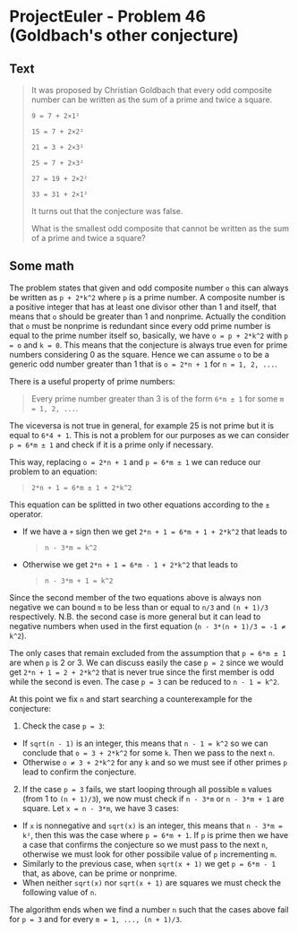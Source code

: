 # ProjectEuler - Problem 46 (Goldbach's other conjecture)
## Text
> It was proposed by Christian Goldbach that every odd composite number can be written as the sum of a prime and twice a square.
>
> `9 = 7 + 2×1²`
>
> `15 = 7 + 2×2²`
>
> `21 = 3 + 2×3²`
>
> `25 = 7 + 2×3²`
>
> `27 = 19 + 2×2²`
>
> `33 = 31 + 2×1²`
> 
> It turns out that the conjecture was false.
>
> What is the smallest odd composite that cannot be written as the sum of a prime and twice a square?

## Some math
The problem states that given and odd composite number `o` this can always be written as `p + 2*k^2` where `p` is a prime number.
A composite number is a positive integer that has at least one divisor other than 1 and itself, that means that `o` should be greater than 1 and nonprime. Actually the condition that `o` must be nonprime is redundant since every odd prime number is equal to the prime number itself so, basically, we have `o = p + 2*k^2` with `p = o` and `k = 0`. This means that the conjecture is always true even for prime numbers considering 0 as the square. Hence we can assume `o` to be a generic odd number greater than 1 that is `o = 2*n + 1` for `n = 1, 2, ...`.

There is a useful property of prime numbers:
> Every prime number greater than 3 is of the form `6*m ± 1` for some `m = 1, 2, ...`.

The viceversa is not true in general, for example 25 is not prime but it is equal to `6*4 + 1`. This is not a problem for our purposes as we can consider `p = 6*m ± 1` and check if it is a prime only if necessary.

This way, replacing `o = 2*n + 1` and `p = 6*m ± 1` we can reduce our problem to an equation:
> `2*n + 1 = 6*m ± 1 + 2*k^2`

This equation can be splitted in two other equations according to the `±` operator.
* If we have a `+` sign then we get `2*n + 1 = 6*m + 1 + 2*k^2` that leads to
  > `n - 3*m = k^2`
* Otherwise we get `2*n + 1 = 6*m - 1 + 2*k^2` that leads to
  > `n - 3*m + 1 = k^2`

Since the second member of the two equations above is always non negative we can bound `m` to be less than or equal to `n/3` and `(n + 1)/3` respectively. N.B. the second case is more general but it can lead to negative numbers when used in the first equation (`n - 3*(n + 1)/3 = -1 ≠ k^2`).

The only cases that remain excluded from the assumption that `p = 6*m ± 1` are when `p` is 2 or 3.
We can discuss easily the case `p = 2` since we would get `2*n + 1 = 2 + 2*k^2` that is never true since the first member is odd while the second is even. The case `p = 3` can be reduced to `n - 1 = k^2`.

At this point we fix `n` and start searching a counterexample for the conjecture:
1. Check the case `p = 3`:
  * If `sqrt(n - 1)` is an integer, this means that `n - 1 = k^2` so we can conclude that `o = 3 + 2*k^2` for some `k`. Then we pass to the next `n`.
  * Otherwise `o ≠ 3 + 2*k^2` for any `k` and so we must see if other primes `p` lead to confirm the conjecture.
2. If the case `p = 3` fails, we start looping through all possible `m` values (from 1 to `(n + 1)/3`), we now must check if `n - 3*m` or `n - 3*m + 1` are square. Let `x = n - 3*m`, we have 3 cases:
  * If `x` is nonnegative and `sqrt(x)` is an integer, this means that `n - 3*m = k²`, then this was the case where `p = 6*m + 1`. If `p` is prime then we have a case that confirms the conjecture so we must pass to the next `n`, otherwise we must look for other possibile value of `p` incrementing `m`.
  * Similarly to the previous case, when `sqrt(x + 1)` we get `p = 6*m - 1` that, as above, can be prime or nonprime.
  * When neither `sqrt(x)` nor `sqrt(x + 1)` are squares we must check the following value of `n`.

The algorithm ends when we find a number `n` such that the cases above fail for `p = 3` and for every `m = 1, ..., (n + 1)/3`.
